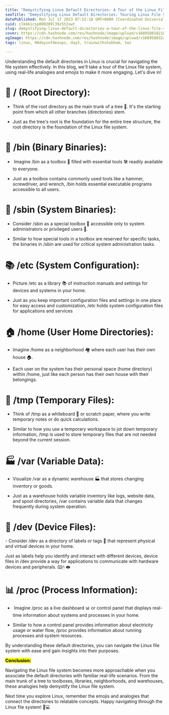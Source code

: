 ```yaml
---
title: "Demystifying Linux Default Directories: A Tour of the Linux File System 🐧📂"
seoTitle: "Demystifying Linux Default Directories: Touring Linux File System"
datePublished: Mon Jul 17 2023 07:52:18 GMT+0000 (Coordinated Universal Time)
cuid: clk6kicsp000209l39z5t2xwt
slug: demystifying-linux-default-directories-a-tour-of-the-linux-file-system
cover: https://cdn.hashnode.com/res/hashnode/image/upload/v1689580182181/36f616a9-8583-442c-8ce9-bdaddcd577b9.png
ogImage: https://cdn.hashnode.com/res/hashnode/image/upload/v1689580324718/e7de00e2-63cf-4303-8bbd-b16bb6624848.png
tags: linux, 90daysofdevops, day3, trainwithshubham, tws

---
```


Understanding the default directories in Linux is crucial for navigating the file system effectively. In this blog, we'll take a tour of the Linux file system, using real-life analogies and emojis to make it more engaging. Let's dive in!

# 🌳 / (Root Directory):

* Think of the root directory as the main trunk of a tree 🌳. It's the starting point from which all other branches (directories) stem.
    
* Just as the tree's root is the foundation for the entire tree structure, the root directory is the foundation of the Linux file system.
    

# 🧰 /bin (Binary Binaries):

*  Imagine /bin as a toolbox 🧰 filled with essential tools 🛠️ readily available to everyone.
    
* Just as a toolbox contains commonly used tools like a hammer, screwdriver, and wrench, /bin holds essential executable programs accessible to all users.
    

# 🔧 /sbin (System Binaries):

* Consider /sbin as a special toolbox 🧰 accessible only to system administrators or privileged users 🔧.
    
* Similar to how special tools in a toolbox are reserved for specific tasks, the binaries in /sbin are used for critical system administration tasks.
    

# 📚 /etc (System Configuration):

* Picture /etc as a library 📚 of instruction manuals and settings for devices and systems in your home.
    
* Just as you keep important configuration files and settings in one place for easy access and customization, /etc holds system configuration files for applications and services
    

# 🏠 /home (User Home Directories):

* Imagine /home as a neighborhood 🏘️ where each user has their own house 🏠.
    
* Each user on the system has their personal space (home directory) within /home, just like each person has their own house with their belongings.
    

# 📝 /tmp (Temporary Files):

* Think of /tmp as a whiteboard 📝 or scratch paper, where you write temporary notes or do quick calculations.
    
* Similar to how you use a temporary workspace to jot down temporary information, /tmp is used to store temporary files that are not needed beyond the current session.
    

# 🏭 /var (Variable Data):

* Visualize /var as a dynamic warehouse 🏭 that stores changing inventory or goods.
    
* Just as a warehouse holds variable inventory like logs, website data, and spool directories, /var contains variable data that changes frequently during system operation.
    

# 🔌 /dev (Device Files):

\- Consider /dev as a directory of labels or tags 🔖 that represent physical and virtual devices in your home.

Just as labels help you identify and interact with different devices, device files in /dev provide a way for applications to communicate with hardware devices and peripherals. ⌨️🖰 🖶

# 📊 /proc (Process Information):

*  Imagine /proc as a live dashboard 📊 or control panel that displays real-time information about systems and processes in your home.
    
* Similar to how a control panel provides information about electricity usage or water flow, /proc provides information about running processes and system resources.
    

By understanding these default directories, you can navigate the Linux file system with ease and gain insights into their purposes.

**<mark>Conclusion:</mark>**

Navigating the Linux file system becomes more approachable when you associate the default directories with familiar real-life scenarios. From the main trunk of a tree to toolboxes, libraries, neighborhoods, and warehouses, these analogies help demystify the Linux file system.

Next time you explore Linux, remember the emojis and analogies that connect the directories to relatable concepts. Happy navigating through the Linux file system! 🚀💻